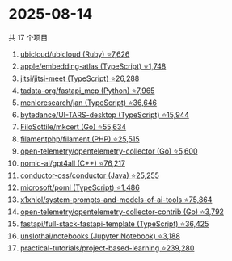 # 2025-08-14

共 17 个项目

<!-- BEGIN GITHUB -->
<!-- 最后更新时间 2025-08-14 13:11:52 +0800 -->
1. [ubicloud/ubicloud (Ruby) ⭐7,626](https://github.com/ubicloud/ubicloud)
1. [apple/embedding-atlas (TypeScript) ⭐1,748](https://github.com/apple/embedding-atlas)
1. [jitsi/jitsi-meet (TypeScript) ⭐26,288](https://github.com/jitsi/jitsi-meet)
1. [tadata-org/fastapi_mcp (Python) ⭐7,965](https://github.com/tadata-org/fastapi_mcp)
1. [menloresearch/jan (TypeScript) ⭐36,646](https://github.com/menloresearch/jan)
1. [bytedance/UI-TARS-desktop (TypeScript) ⭐15,944](https://github.com/bytedance/UI-TARS-desktop)
1. [FiloSottile/mkcert (Go) ⭐55,634](https://github.com/FiloSottile/mkcert)
1. [filamentphp/filament (PHP) ⭐25,515](https://github.com/filamentphp/filament)
1. [open-telemetry/opentelemetry-collector (Go) ⭐5,600](https://github.com/open-telemetry/opentelemetry-collector)
1. [nomic-ai/gpt4all (C++) ⭐76,217](https://github.com/nomic-ai/gpt4all)
1. [conductor-oss/conductor (Java) ⭐25,255](https://github.com/conductor-oss/conductor)
1. [microsoft/poml (TypeScript) ⭐1,486](https://github.com/microsoft/poml)
1. [x1xhlol/system-prompts-and-models-of-ai-tools ⭐75,864](https://github.com/x1xhlol/system-prompts-and-models-of-ai-tools)
1. [open-telemetry/opentelemetry-collector-contrib (Go) ⭐3,792](https://github.com/open-telemetry/opentelemetry-collector-contrib)
1. [fastapi/full-stack-fastapi-template (TypeScript) ⭐36,425](https://github.com/fastapi/full-stack-fastapi-template)
1. [unslothai/notebooks (Jupyter Notebook) ⭐3,188](https://github.com/unslothai/notebooks)
1. [practical-tutorials/project-based-learning ⭐239,280](https://github.com/practical-tutorials/project-based-learning)
<!-- END GITHUB -->
